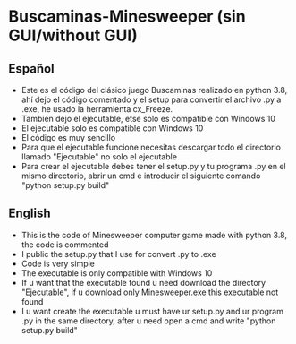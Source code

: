 # Buscaminas-Minesweeper (sin GUI/without GUI)
Español
-------------
- Este es el código del clásico juego Buscaminas realizado en python 3.8, ahí dejo el código comentado y el setup para convertir el archivo .py a .exe, he usado la herramienta cx_Freeze.
- También dejo el ejecutable, etse solo es compatible con Windows 10
- El ejecutable solo es compatible con Windows 10
- El código es muy sencillo
- Para que el ejecutable funcione necesitas descargar todo el directorio llamado "Ejecutable" no solo el ejecutable
- Para crear el ejecutable debes tener el setup.py y tu programa .py en el mismo directorio, abrir un cmd e introducir el siguiente comando "python setup.py build"

English
-------------
- This is the code of Minesweeper computer game made with python 3.8, the code is commented
- I public the setup.py that I use for convert .py to .exe
- Code is very simple
- The executable is only compatible with Windows 10
- If u want that the executable found u need download the directory "Ejecutable", if u download only Minesweeper.exe this executable not found
- I u want create the executable u must have ur setup.py and ur program .py in the same directory, after u need open a cmd and write "python setup.py build"

